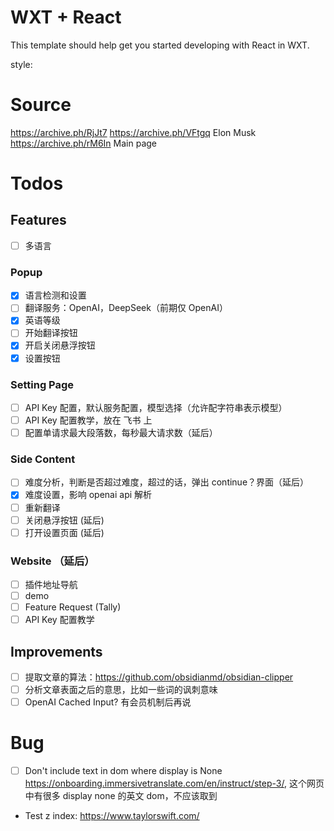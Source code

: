 # WXT + React

This template should help get you started developing with React in WXT.

style:

# Source

https://archive.ph/RjJt7
https://archive.ph/VFtgq Elon Musk
https://archive.ph/rM6In Main page

# Todos

## Features

- [ ] 多语言

### Popup

- [x] 语言检测和设置
- [ ] 翻译服务：OpenAI，DeepSeek（前期仅 OpenAI）
- [x] 英语等级
- [ ] 开始翻译按钮
- [x] 开启关闭悬浮按钮
- [x] 设置按钮

### Setting Page

- [ ] API Key 配置，默认服务配置，模型选择（允许配字符串表示模型）
- [ ] API Key 配置教学，放在 飞书 上
- [ ] 配置单请求最大段落数，每秒最大请求数（延后）

### Side Content

- [ ] 难度分析，判断是否超过难度，超过的话，弹出 continue？界面（延后）
- [x] 难度设置，影响 openai api 解析
- [ ] 重新翻译
- [ ] 关闭悬浮按钮 (延后)
- [ ] 打开设置页面 (延后)

### Website （延后）

- [ ] 插件地址导航
- [ ] demo
- [ ] Feature Request (Tally)
- [ ] API Key 配置教学

## Improvements

- [ ] 提取文章的算法：https://github.com/obsidianmd/obsidian-clipper
- [ ] 分析文章表面之后的意思，比如一些词的讽刺意味
- [ ] OpenAI Cached Input? 有会员机制后再说

# Bug

- [ ] Don't include text in dom where display is None https://onboarding.immersivetranslate.com/en/instruct/step-3/, 这个网页中有很多 display none 的英文 dom，不应该取到

- Test z index: https://www.taylorswift.com/
